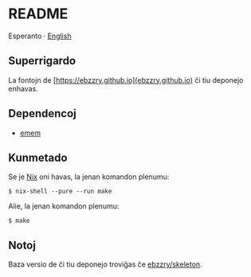 README
======

Esperanto · [English](README.en.md)


Superrigardo
------------

La fontojn de [https://ebzzry.github.io](ebzzry.github.io) ĉi tiu deponejo enhavas.


Dependencoj
-----------

- [emem](https://github.com/ebzzry/emem)


Kunmetado
---------

Se je [Nix](htpts://nixos.org/nix) oni havas, la jenan komandon plenumu:

    $ nix-shell --pure --run make

Alie, la jenan komandon plenumu:

    $ make


Notoj
-----

Baza versio de ĉi tiu deponejo troviĝas ĉe [ebzzry/skeleton](https://github.com/ebzzry/skeleton).
